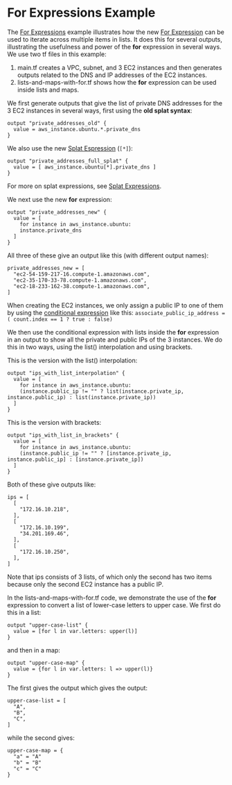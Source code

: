 # For Expressions Example
The [For Expressions](./for-expressions) example illustrates how the new [For Expression](https://www.terraform.io/docs/configuration/expressions.html#for-expressions) can be used to iterate across multiple items in lists. It does this for several outputs, illustrating the usefulness and power of the **for** expression in several ways.  We use two tf files in this example:
1. main.tf creates a VPC, subnet, and 3 EC2 instances and then generates outputs related to the DNS and IP addresses of the EC2 instances.
1. lists-and-maps-with-for.tf shows how the **for** expression can be used inside lists and maps.

We first generate outputs that give the list of private DNS addresses for the 3 EC2 instances in several ways, first using the **old splat syntax**:
```
output "private_addresses_old" {
  value = aws_instance.ubuntu.*.private_dns
}
```

We also use the new [Splat Espression](https://www.hashicorp.com/blog/terraform-0-12-generalized-splat-operator) (`[*]`):
```
output "private_addresses_full_splat" {
  value = [ aws_instance.ubuntu[*].private_dns ]
}
```

For more on splat expressions, see [Splat Expressions](https://www.terraform.io/docs/configuration/expressions.html#splat-expressions).

We next use the new **for** expression:
```
output "private_addresses_new" {
  value = [
    for instance in aws_instance.ubuntu:
    instance.private_dns
  ]
}
```
All three of these give an output like this (with different output names):
```
private_addresses_new = [
  "ec2-54-159-217-16.compute-1.amazonaws.com",
  "ec2-35-170-33-78.compute-1.amazonaws.com",
  "ec2-18-233-162-38.compute-1.amazonaws.com",
]
```

When creating the EC2 instances, we only assign a public IP to one of them by using the [conditional expression](https://www.terraform.io/docs/configuration/expressions.html#conditional-expressions) like this: `associate_public_ip_address = ( count.index == 1 ? true : false)`

We then use the conditional expression with lists inside the **for** expression in an output to show all the private and public IPs of the 3 instances.  We do this in two ways, using the list() interpolation and using brackets.

This is the version with the list() interpolation:
```
output "ips_with_list_interpolation" {
  value = [
    for instance in aws_instance.ubuntu:
    (instance.public_ip != "" ? list(instance.private_ip, instance.public_ip) : list(instance.private_ip))
  ]
}
```

This is the version with brackets:
```
output "ips_with_list_in_brackets" {
  value = [
    for instance in aws_instance.ubuntu:
    (instance.public_ip != "" ? [instance.private_ip, instance.public_ip] : [instance.private_ip])
  ]
}
```

Both of these give outputs like:
```
ips = [
  [
    "172.16.10.218",
  ],
  [
    "172.16.10.199",
    "34.201.169.46",
  ],
  [
    "172.16.10.250",
  ],
]
```
Note that ips consists of 3 lists, of which only the second has two items because only the second EC2 instance has a public IP.

In the lists-and-maps-with-for.tf code, we demonstrate the use of the **for** expression to convert a list of lower-case letters to upper case. We first do this in a list:
```
output "upper-case-list" {
  value = [for l in var.letters: upper(l)]
}
```
and then in a map:
```
output "upper-case-map" {
  value = {for l in var.letters: l => upper(l)}
}
```
The first gives the output
which gives the output:
```
upper-case-list = [
  "A",
  "B",
  "C",
]
```
while the second gives:
```
upper-case-map = {
  "a" = "A"
  "b" = "B"
  "c" = "C"
}
```
